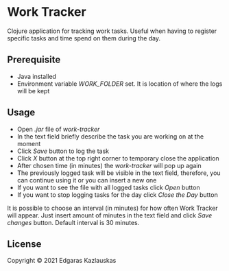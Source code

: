# Work Tracker

Clojure application for tracking work tasks. Useful when having to register specific tasks and
time spend on them during the day.

## Prerequisite

* Java installed
* Environment variable *WORK_FOLDER* set. It is location of where the logs will be kept

## Usage

* Open *.jar* file of *work-tracker*
* In the text field briefly describe the task you are working on at the moment
* Click *Save* button to log the task
* Click *X* button at the top right corner to temporary close the application
* After chosen time (in minutes) the *work-tracker* will pop up again
* The previously logged task will be visible in the text field, therefore, you can continue using
it or you can insert a new one
* If you want to see the file with all logged tasks click *Open* button
* If you want to stop logging tasks for the day click *Close the Day* button

It is possible to choose an interval (in minutes) for how often Work Tracker will appear. 
Just insert amount of minutes in the text field and click *Save changes* button. 
Default interval is 30 minutes.

## License

Copyright © 2021 Edgaras Kazlauskas
